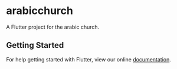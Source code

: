 # arabicchurch

A Flutter project for the arabic church.

## Getting Started

For help getting started with Flutter, view our online
[documentation](http://flutter.io/).

